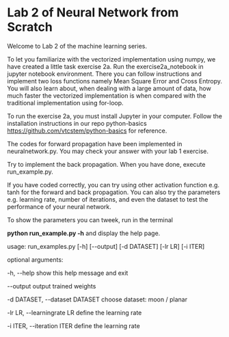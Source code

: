 # Lab 2 of Neural Network from Scratch

Welcome to Lab 2 of the machine learning series.

To let you familiarize with the vectorized implementation using numpy, we have created a little task exercise 2a. Run the exercise2a_notebook in jupyter notebook environment. There you can follow instructions and implement two loss functions namely Mean Square Error and Cross Entropy. You will also learn about, when dealing with a large amount of data, how much faster the vectorized implementation is when compared with the traditional implementation using for-loop.

To run the exercise 2a, you must install Jupyter in your computer. Follow the installation instructions in our repo python-basics https://github.com/vtcstem/python-basics for reference.

The codes for forward propagation have been implemented in neuralnetwork.py. You may check your answer with your lab 1 exercise.

Try to implement the back propagation. When you have done, execute run_example.py. 

If you have coded correctly, you can try using other activation function e.g. tanh for the forward and back propagation. You can also try the parameters e.g. learning rate, number of iterations, and even the dataset to test the performance of your neural network.

To show the parameters you can tweek, run in the terminal 

**python run_example.py -h** and display the help page.

usage: run_examples.py [-h] [--output] [-d DATASET] [-lr LR] [-i ITER]

optional arguments:

  -h, --help                         show this help message and exit
  
  --output                           output trained weights
  
  -d DATASET, --dataset DATASET      choose dataset: moon / planar
  
  -lr LR, --learningrate LR          define the learning rate
  
  -i ITER, --iteration ITER          define the learning rate
                        
